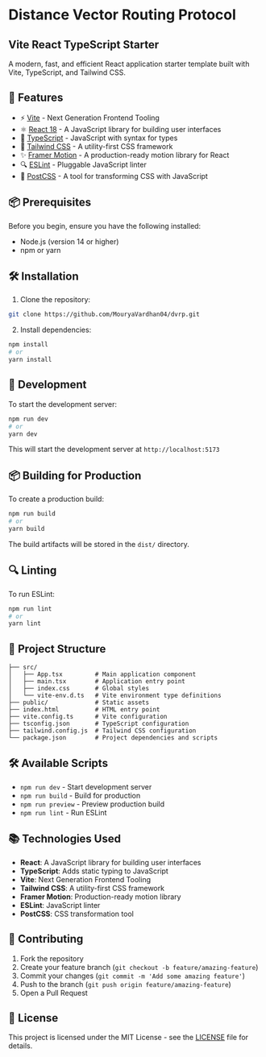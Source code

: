 # Distance Vector Routing Protocol 
## Vite React TypeScript Starter

A modern, fast, and efficient React application starter template built with Vite, TypeScript, and Tailwind CSS.

## 🚀 Features

- ⚡️ [Vite](https://vitejs.dev/) - Next Generation Frontend Tooling
- ⚛️ [React 18](https://reactjs.org/) - A JavaScript library for building user interfaces
- 📝 [TypeScript](https://www.typescriptlang.org/) - JavaScript with syntax for types
- 🎨 [Tailwind CSS](https://tailwindcss.com/) - A utility-first CSS framework
- ✨ [Framer Motion](https://www.framer.com/motion/) - A production-ready motion library for React
- 🔍 [ESLint](https://eslint.org/) - Pluggable JavaScript linter
- 🎯 [PostCSS](https://postcss.org/) - A tool for transforming CSS with JavaScript

## 📦 Prerequisites

Before you begin, ensure you have the following installed:
- Node.js (version 14 or higher)
- npm or yarn

## 🛠️ Installation

1. Clone the repository:
```bash
git clone https://github.com/MouryaVardhan04/dvrp.git
```

2. Install dependencies:
```bash
npm install
# or
yarn install
```

## 🚀 Development

To start the development server:

```bash
npm run dev
# or
yarn dev
```

This will start the development server at `http://localhost:5173`

## 📦 Building for Production

To create a production build:

```bash
npm run build
# or
yarn build
```

The build artifacts will be stored in the `dist/` directory.

## 🔍 Linting

To run ESLint:

```bash
npm run lint
# or
yarn lint
```

## 🎯 Project Structure

```
├── src/
│   ├── App.tsx         # Main application component
│   ├── main.tsx        # Application entry point
│   ├── index.css       # Global styles
│   └── vite-env.d.ts   # Vite environment type definitions
├── public/             # Static assets
├── index.html          # HTML entry point
├── vite.config.ts      # Vite configuration
├── tsconfig.json       # TypeScript configuration
├── tailwind.config.js  # Tailwind CSS configuration
└── package.json        # Project dependencies and scripts
```

## 🛠️ Available Scripts

- `npm run dev` - Start development server
- `npm run build` - Build for production
- `npm run preview` - Preview production build
- `npm run lint` - Run ESLint

## 📚 Technologies Used

- **React**: A JavaScript library for building user interfaces
- **TypeScript**: Adds static typing to JavaScript
- **Vite**: Next Generation Frontend Tooling
- **Tailwind CSS**: A utility-first CSS framework
- **Framer Motion**: Production-ready motion library
- **ESLint**: JavaScript linter
- **PostCSS**: CSS transformation tool

## 🤝 Contributing

1. Fork the repository
2. Create your feature branch (`git checkout -b feature/amazing-feature`)
3. Commit your changes (`git commit -m 'Add some amazing feature'`)
4. Push to the branch (`git push origin feature/amazing-feature`)
5. Open a Pull Request

## 📝 License

This project is licensed under the MIT License - see the [LICENSE](LICENSE) file for details.
